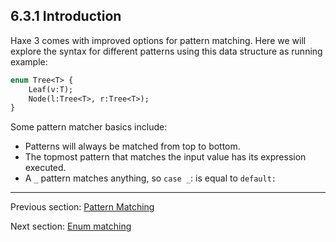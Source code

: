 ## 6.3.1 Introduction

Haxe 3 comes with improved options for pattern matching. Here we will explore the syntax for different patterns using this data structure as running example:

```haxe
enum Tree<T> {
    Leaf(v:T);
    Node(l:Tree<T>, r:Tree<T>);
}
```

Some pattern matcher basics include:



* Patterns will always be matched from top to bottom.
* The topmost pattern that matches the input value has its expression executed.
* A `_` pattern matches anything, so `case _`: is equal to `default:`

---

Previous section: [Pattern Matching](pattern_matching.md)

Next section: [Enum matching](introduction.md)